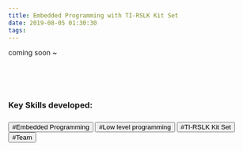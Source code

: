 ```yaml
---
title: Embedded Programming with TI-RSLK Kit Set
date: 2019-08-05 01:30:30
tags:
---
```

coming soon ~

<br>
<br>
<br>
<h3>Key Skills developed:<h3>
<button>#Embedded Programming</button>  <button>#Low level programming</button>  <button>#TI-RSLK Kit Set</button>  <button>#Team</button> 
